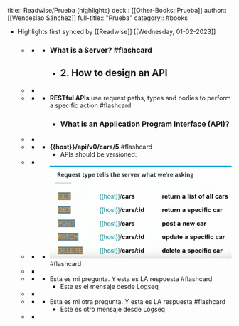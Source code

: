 title:: Readwise/Prueba (highlights)
deck:: [[Other-Books::Prueba]]
author:: [[Wenceslao Sánchez]]
full-title:: "Prueba"
category:: #books

- Highlights first synced by [[Readwise]] [[Wednesday, 01-02-2023]]
	- -
		- ### What is a Server? #flashcard
			- ## 2. How to design an API
	- -
	- -
		- **RESTful APIs** use request paths, types and bodies to perform a specific action #flashcard
			- ### What is an Application Program Interface (API)?
	- -
	- -
		- **{{host}}/api/v0/cars/5** #flashcard
			- APIs should be versioned:
	- -
	- -
		- ![image.png](../assets/image_1666345146402_0.png) #flashcard
	- -
	- -
		- Esta es mi pregunta.
		  Y esta es LA respuesta #flashcard
			- Este es el mensaje desde Logseq
	- -
	- -
		- Esta es mi otra pregunta.
		  Y esta es LA respuesta #flashcard
			- Este es otro mensaje desde Logseq
	- -
